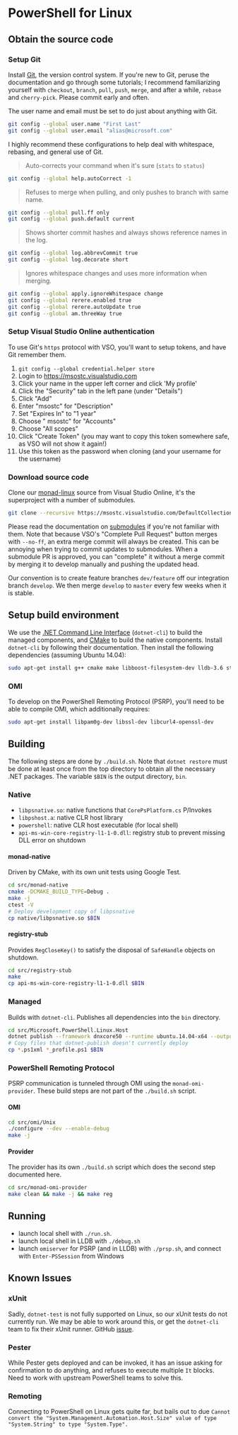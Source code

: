 # PowerShell for Linux

## Obtain the source code

### Setup Git

Install [Git][], the version control system. If you're new to Git, peruse the documentation and go through some tutorials; I recommend familiarizing yourself with `checkout`, `branch`, `pull`, `push`, `merge`, and after a while, `rebase` and `cherry-pick`. Please commit early and often.

The user name and email must be set to do just about anything with Git.

```sh
git config --global user.name "First Last"
git config --global user.email "alias@microsoft.com"
```

I highly recommend these configurations to help deal with whitespace, rebasing, and general use of Git.

> Auto-corrects your command when it's sure (`stats` to `status`)
```sh
git config --global help.autoCorrect -1
```

> Refuses to merge when pulling, and only pushes to branch with same name.
```sh
git config --global pull.ff only
git config --global push.default current
```

> Shows shorter commit hashes and always shows reference names in the log.
```sh
git config --global log.abbrevCommit true
git config --global log.decorate short
```

> Ignores whitespace changes and uses more information when merging.
```sh
git config --global apply.ignoreWhitespace change
git config --global rerere.enabled true
git config --global rerere.autoUpdate true
git config --global am.threeWay true
```

[Git]: https://git-scm.com/documentation

### Setup Visual Studio Online authentication

To use Git's `https` protocol with VSO, you'll want to setup tokens, and have Git remember them.

1. `git config --global credential.helper store`
2. Login to <https://msostc.visualstudio.com>
3. Click your name in the upper left corner and click 'My profile'
4. Click the "Security" tab in the left pane (under "Details")
5. Click "Add"
6. Enter "msostc" for "Description"
7. Set "Expires In" to "1 year"
8. Choose " msostc" for "Accounts"
9. Choose "All scopes"
10. Click "Create Token" (you may want to copy this token somewhere safe, as VSO will not show it again!)
11. Use this token as the password when cloning (and your username for the username)

### Download source code

Clone our [monad-linux][] source from Visual Studio Online, it's the superproject with a number of submodules.

```sh
git clone --recursive https://msostc.visualstudio.com/DefaultCollection/PS/_git/monad-linux
```

Please read the documentation on [submodules][] if you're not familiar with them. Note that because VSO's "Complete Pull Request" button merges with `--no-ff`, an extra merge commit will always be created. This can be annoying when trying to commit updates to submodules. When a submodule PR is approved, you can "complete" it without a merge commit by merging it to develop manually and pushing the updated head.

Our convention is to create feature branches `dev/feature` off our integration branch `develop`. We then merge `develop` to `master` every few weeks when it is stable.

[monad-linux]: https://msostc.visualstudio.com/DefaultCollection/PS/_git/monad-linux
[submodules]: https://www.git-scm.com/book/en/v2/Git-Tools-Submodules

## Setup build environment

We use the [.NET Command Line Interface][dotnet-cli] (`dotnet-cli`) to build the managed components, and [CMake][] to build the native components. Install `dotnet-cli` by following their documentation. Then install the following dependencies (assuming Ubuntu 14.04):

```sh
sudo apt-get install g++ cmake make libboost-filesystem-dev lldb-3.6 strace
```

### OMI

To develop on the PowerShell Remoting Protocol (PSRP), you'll need to be able to compile OMI, which additionally requires:

```sh
sudo apt-get install libpam0g-dev libssl-dev libcurl4-openssl-dev
```

[dotnet-cli]: https://github.com/dotnet/cli
[CMake]: https://cmake.org/cmake/help/v2.8.12/cmake.html

## Building

The following steps are done by `./build.sh`. Note that `dotnet restore` must be done at least once from the top directory to obtain all the necessary .NET packages. The variable `$BIN` is the output directory, `bin`.

### Native

- `libpsnative.so`: native functions that `CorePsPlatform.cs` P/Invokes
- `libpshost.a`: native CLR host library
- `powershell`: native CLR host executable (for local shell)
- `api-ms-win-core-registry-l1-1-0.dll`: registry stub to prevent missing DLL error on shutdown

#### monad-native

Driven by CMake, with its own unit tests using Google Test.

```sh
cd src/monad-native
cmake -DCMAKE_BUILD_TYPE=Debug .
make -j
ctest -V
# Deploy development copy of libpsnative
cp native/libpsnative.so $BIN
```

#### registry-stub

Provides `RegCloseKey()` to satisfy the disposal of `SafeHandle` objects on shutdown.

```sh
cd src/registry-stub
make
cp api-ms-win-core-registry-l1-1-0.dll $BIN
```

### Managed

Builds with `dotnet-cli`. Publishes all dependencies into the `bin` directory.

```sh
cd src/Microsoft.PowerShell.Linux.Host
dotnet publish --framework dnxcore50 --runtime ubuntu.14.04-x64 --output $BIN
# Copy files that dotnet-publish doesn't currently deploy
cp *.ps1xml *_profile.ps1 $BIN
```

### PowerShell Remoting Protocol

PSRP communication is tunneled through OMI using the `monad-omi-provider`. These build steps are not part of the `./build.sh` script.

#### OMI

```sh
cd src/omi/Unix
./configure --dev --enable-debug
make -j
```

#### Provider

The provider has its own `./build.sh` script which does the second step documented here.

```sh
cd src/monad-omi-provider
make clean && make -j && make reg
```

## Running

- launch local shell with `./run.sh`.
- launch local shell in LLDB with `./debug.sh`
- launch `omiserver` for PSRP (and in LLDB) with `./prsp.sh`, and connect with `Enter-PSSession` from Windows

## Known Issues

### xUnit

Sadly, `dotnet-test` is not fully supported on Linux, so our xUnit tests do not currently run. We may be able to work around this, or get the `dotnet-cli` team to fix their xUnit runner. GitHub [issue](https://github.com/dotnet/cli/issues/407).

### Pester

While Pester gets deployed and can be invoked, it has an issue asking for confirmation to do anything, and refuses to execute multiple `It` blocks. Need to work with upstream PowerShell teams to solve this.

### Remoting

Connecting to PowerShell on Linux gets quite far, but bails out to due `Cannot convert the "System.Management.Automation.Host.Size" value of type "System.String" to type "System.Type".`
